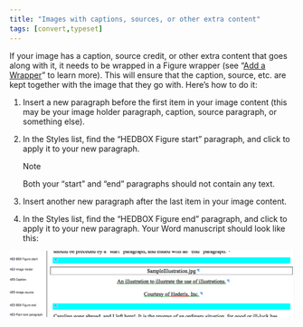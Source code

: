 ```yaml
---
title: "Images with captions, sources, or other extra content"
tags: [convert,typeset]
---
```

 
<html><body><section data-type="chapter" class="hsecchapter" data-hederis-type="hsecchapter" id="images-with-captions-etc" data-pi-attrs="id: images-with-captions-etc; data-tags: convert,typeset;" role="doc-chapter" data-tags="convert,typeset" data-author-name=" " data-book-title=" " title="Images with captions, sources, or other extra content"><p class="hblkp" data-hederis-type="hblkp" id="p0RPAruQ7">If your image has a caption, source credit, or other extra content that goes along with it, it needs to be wrapped in a Figure wrapper (see &#8220;<a href="{% link _docs/add-a-wrapper.md %}" class="hspana" data-hederis-type="hspana" id="pWpPFXyQY">Add a Wrapper</a>&#8221; to learn more). This will ensure that the caption, source, etc. are kept together with the image that they go with. Here&#8217;s how to do it:</p><ol class="hwprnumlist" data-hederis-type="hwprnumlist" id="pBDmeWsJI"><li class="hblkoli" data-hederis-type="hblkoli" id="li6y9aRLkm"><p class="hblkoli" data-hederis-type="hblklip" id="pnppVGGav">Insert a new paragraph before the first item in your image content (this may be your image holder paragraph, caption, source paragraph, or something else).</p></li><li class="hblkoli" data-hederis-type="hblkoli" id="liL3iYDDZz"><p class="hblkoli" data-hederis-type="hblklip" id="pXqCKiMTW">In the Styles list, find the &#8220;HEDBOX Figure start&#8221; paragraph, and click to apply it to your new paragraph.</p><aside class="hwprbox box" data-hederis-type="hwprbox" id="pYEFctBlO" data-type="sidebar"><p class="hblktype" data-hederis-type="hblktype" id="pwTdireQ6">Note</p><p class="hblkp" data-hederis-type="hblkp" id="pgQsbO2YL">Both your &#8220;start&#8221; and &#8220;end&#8221; paragraphs should not contain any text.</p></aside></li><li class="hblkoli" data-hederis-type="hblkoli" id="liPcUietJK"><p class="hblkoli" data-hederis-type="hblklip" id="pIcgT6NNh">Insert another new paragraph after the last item in your image content.</p></li><li class="hblkoli" data-hederis-type="hblkoli" id="lixWt2Tesm"><p class="hblkoli" data-hederis-type="hblklip" id="pLrWUrroX">In the Styles list, find the &#8220;HEDBOX Figure end&#8221; paragraph, and click to apply it to your new paragraph. Your Word manuscript should look like this:</p></li></ol><img data-hederis-type="hblkimg" class="hblkimg" id="pIiYGDfdb" src="/images/image_2.png" data-img-src="/images/image_2.png"/></section></body></html>
